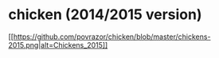# chicken (2014/2015 version)
[[https://github.com/povrazor/chicken/blob/master/chickens-2015.png|alt=Chickens_2015]]
